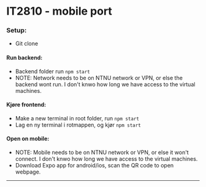 # IT2810 - mobile port

### Setup:
- Git clone
#### Run backend:

- Backend folder run `npm start`
- NOTE: Network needs to be on NTNU network or VPN, or else the backend wont run. I don't knwo how long we have access to the virtual machines. 

#### Kjøre frontend:

- Make a new terminal in root folder, run `npm start`
- Lag en ny terminal i rotmappen, og kjør `npm start`

#### Open on mobile:

- NOTE: Mobile needs to be on NTNU network or VPN, or else it won't connect. I don't knwo how long we have access to the virtual machines.
- Download Expo app for android/ios, scan the QR code to open webpage.
---
